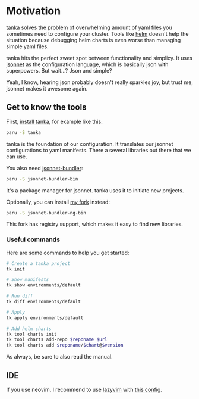 # Motivation

[tanka](https://tanka.dev/) solves the problem of overwhelming amount of yaml files you
sometimes need to configure your cluster. Tools like [helm](https://helm.sh/) doesn't help
the situation because debugging helm charts is even worse than managing simple yaml files.

tanka hits the perfect sweet spot between functionality and simplicy. It uses [jsonnet](https://jsonnet.org/)
as the configuration language, which is basically json with superpowers. But wait...? Json and simple?

Yeah, I know, hearing json probably doesn't really sparkles joy, but trust me, jsonnet makes it awesome again.

## Get to know the tools

First, [install tanka](https://tanka.dev/install#tanka), for example like this:

```bash
paru -S tanka
```

tanka is the foundation of our configuration. It translates our jsonnet configurations to
yaml manifests. There a several libraries out there that we can use.

You also need [jsonnet-bundler](https://tanka.dev/install#jsonnet-bundler):

```bash
paru -S jsonnet-bundler-bin
```

It's a package manager for jsonnet. tanka uses it to initiate new projects.

Optionally, you can install [my fork](https://github.com/dadav/jsonnet-bundler-ng) instead:

```bash
paru -S jsonnet-bundler-ng-bin
```

This fork has registry support, which makes it easy to find new libraries.

### Useful commands

Here are some commands to help you get started:

```bash
# Create a tanka project
tk init

# Show manifests
tk show environments/default

# Run diff
tk diff environments/default

# Apply
tk apply environments/default

# Add helm charts
tk tool charts init
tk tool charts add-repo $reponame $url
tk tool charts add $reponame/$chart@$version
```

As always, be sure to also read the manual.

## IDE

If you use neovim, I recommend to use [lazyvim](https://lazyvim.org/) with [this config](https://github.com/dadav/dotfiles/blob/master/.config/nvim/lua/plugins/languages/jsonnet.lua).
